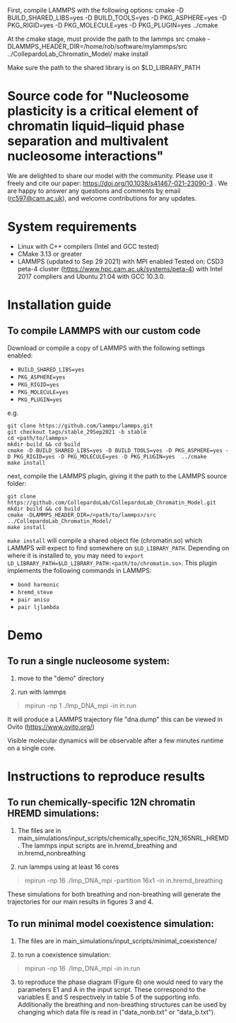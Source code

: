 First, compile LAMMPS with the following options:
cmake -D BUILD_SHARED_LIBS=yes -D BUILD_TOOLS=yes -D PKG_ASPHERE=yes -D PKG_RIGID=yes -D PKG_MOLECULE=yes -D PKG_PLUGIN=yes  ../cmake

At the cmake stage, must provide the path to the lammps src
cmake -DLAMMPS_HEADER_DIR=/home/rob/software/mylammps/src ../CollepardoLab_Chromatin_Model/
make install

Make sure the path to the shared library is on $LD_LIBRARY_PATH


# Source code for "Nucleosome plasticity is a critical element of chromatin liquid–liquid phase separation and multivalent nucleosome interactions"

We are delighted to share our model with the community. Please use it freely and cite our paper: https://doi.org/10.1038/s41467-021-23090-3 .
We are happy to answer any questions and comments by email (rc597@cam.ac.uk), and welcome contributions for any updates.

# System requirements

* Linux with C++ compilers (Intel and GCC tested)
* CMake 3.13 or greater
* LAMMPS (updated to Sep 29 2021) with MPI enabled
Tested on: CSD3 peta-4 cluster (https://www.hpc.cam.ac.uk/systems/peta-4) with Intel 2017 compliers and Ubuntu 21.04 with GCC 10.3.0.

# Installation guide

## To compile LAMMPS with our custom code

Download or compile a copy of LAMMPS with the following settings enabled:

* `BUILD_SHARED_LIBS=yes`
* `PKG_ASPHERE=yes`
* `PKG_RIGID=yes`
* `PKG_MOLECULE=yes`
* `PKG_PLUGIN=yes`

e.g. 

```
git clone https://github.com/lammps/lammps.git
git checkout tags/stable_29Sep2021 -b stable  
cd <path/to/lammps>
mkdir build && cd build
cmake -D BUILD_SHARED_LIBS=yes -D BUILD_TOOLS=yes -D PKG_ASPHERE=yes -D PKG_RIGID=yes -D PKG_MOLECULE=yes -D PKG_PLUGIN=yes  ../cmake
make install
```
next, compile the LAMMPS plugin, giving it the path to the LAMMPS source folder:

```
git clone https://github.com/CollepardoLab/CollepardoLab_Chromatin_Model.git
mkdir build && cd build
cmake -DLAMMPS_HEADER_DIR=/<path/to/lammps>/src ../CollepardoLab_Chromatin_Model/
make install
```

`make install` will compile a shared object file (chromatin.so) which LAMMPS will expect to find somewhere on `$LD_LIBRARY_PATH`. Depending on where it is installed to, you may need to `export LD_LIBRARY_PATH=$LD_LIBRARY_PATH:<path/to/chromatin.so>`. This plugin implements the following commands in LAMMPS:

* `bond harmonic`
* `hremd_steve`
* `pair aniso`
* `pair ljlambda`

# Demo
## To run a single nucleosome system:
1. move to the "demo" directory
    
2. run with lammps
>mpirun -np 1 ./lmp_DNA_mpi -in in.run  
    
It will produce a LAMMPS trajectory file "dna.dump" this can be viewed in Ovito (https://www.ovito.org/)

Visible molecular dynamics will be observable after a few minutes runtime on a single core.
        
# Instructions to reproduce results
## To run chemically-specific 12N chromatin HREMD simulations:

1. The files are in main_simulations/input_scripts/chemically_specific_12N_165NRL_HREMD. The lammps input scripts are in.hremd_breathing and in.hremd_nonbreathing

2. run lammps using at least 16 cores
>mpirun -np 16 ./lmp_DNA_mpi -partition 16x1 -in in.hremd_breathing
    
These simulations for both breathing and non-breathing will generate the trajectories for our main results in figures 3 and 4.

## To run minimal model coexistence simulation:

1. The files are in main_simulations/input_scripts/minimal_coexistence/
    
2. to run a coexistence simulation:
>mpirun -np 16 ./lmp_DNA_mpi -in in.run

3. to reproduce the phase diagram (Figure 6) one would need to vary the parameters E1 and A in the input script. These correspond to the variables E and S respectively in table 5 of the supporting info. Additionally the breathing and non-breathing structures can be used by changing which data file is read in ("data_nonb.txt" or "data_b.txt").

